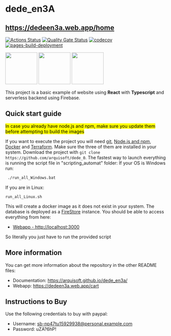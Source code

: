 # dede_en3A
## https://dedeen3a.web.app/home

[![Actions Status](https://github.com/arquisoft/dede_en3a/workflows/CI%20for%20ASW2122/badge.svg)](https://github.com/arquisoft/dede_en3a/actions)
[![Quality Gate Status](https://sonarcloud.io/api/project_badges/measure?project=Arquisoft_dede_en3a&metric=alert_status)](https://sonarcloud.io/summary/new_code?id=Arquisoft_dede_en3a)
[![codecov](https://codecov.io/gh/arquisoft/dede_en3a/branch/master/graph/badge.svg?token=VN4XG9NTRO)](https://codecov.io/gh/arquisoft/dede_en3a)
[![pages-build-deployment](https://github.com/Arquisoft/dede_en3a/actions/workflows/pages/pages-build-deployment/badge.svg)](https://github.com/Arquisoft/dede_en3a/actions/workflows/pages/pages-build-deployment)

<p float="left">
<img src="https://blog.wildix.com/wp-content/uploads/2020/06/react-logo.jpg" height="100">
<img src="https://miro.medium.com/max/1200/0*RbmfNyhuBb8G3LWh.png" height="100">
<img src="https://i0.wp.com/unaaldia.hispasec.com/wp-content/uploads/2020/05/firebase.png?fit=1200%2C600&ssl=1" height="100">
</p>


This project is a basic example of website using **React** with **Typescript** and serverless backend using Firebase.

## Quick start guide
<mark>In case you already have node.js and npm, make sure you update them before attempting to build the images</mark>

If you want to execute the project you will need [git](https://git-scm.com/downloads), [Node.js and npm](https://www.npmjs.com/get-npm), [Docker](https://docs.docker.com/get-docker/) and [Terraform](https://www.terraform.io/downloads). Make sure the three of them are installed in your system. Download the project with `git clone https://github.com/arquisoft/dede_0`. The fastest way to launch everything is running the script file in "scripting_automat" folder:
If your OS is Windows run:
```bash
 ./run_all_Windows.bat 
 ```
If you are in Linux:
```shell
run_all_Linux.sh
```

This will create a docker image as it does not exist in your system. The database is deployed as a [FireStore](https://cloud.google.com/firestore?hl=en) instance. You should be able to access everything from here:
 - [Webapp - http://localhost:3000](http://localhost:3000)

So literally you just have to run the provided script

## More information
You can get more information about the repository in the other README files:
- Documentation: https://arquisoft.github.io/dede_en3a/
- Webapp: https://dedeen3a.web.app/cart


## Instructions to Buy
Use the following credentials to buy with paypal:
 - Username: sb-np47tu15929938@personal.example.com
 - Password: uZA?6hP!
